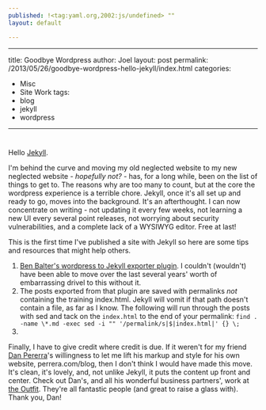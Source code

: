 ```yaml
---
published: !<tag:yaml.org,2002:js/undefined> ""
layout: default

---
```


---
title: Goodbye Wordpress
author: Joel
layout: post
permalink: /2013/05/26/goodbye-wordpress-hello-jekyll/index.html
categories:
  - Misc
  - Site Work
tags:
  - blog
  - jekyll
  - wordpress
---
#

Hello [Jekyll](http://jekyllrb.com/).

I'm behind the curve and moving my old neglected website to my new neglected website - *hopefully not?* - has, for a long while, been on the list of things to get to. The reasons why are too many to count, but at the core the wordpress experience is a terrible chore. Jekyll, once it's all set up and ready to go, moves into the background. It's an afterthought. I can now concentrate on writing - not updating it every few weeks, not learning a new UI every several point releases, not worrying about security vulnerabilities, and a complete lack of a WYSIWYG editor. Free at last!

This is the first time I've published a site with Jekyll so here are some tips and resources that might help others.

1. [Ben Balter's wordpress to Jekyll exporter plugin](https://github.com/benbalter/wordpress-to-jekyll-exporter). I couldn't (wouldn't) have been able to move over the last several years' worth of embarrassing drivel to this without it.
2. The posts exported from that plugin are saved with permalinks *not* containing the training index.html. Jekyll will vomit if that path doesn't contain a file, as far as I know. The following will run through the posts with sed and tack on the `index.html` to the end of your permalink: `find . -name \*.md -exec sed -i "" '/permalink/s|$|index.html|' {} \;`
3. 


Finally, I have to give credit where credit is due. If it weren't for my friend [Dan Pererra](https://twitter.com/dperrera)'s willingness to let me lift his markup and style for his own website, perrera.com/blog, then I don't think I would have made this move. It's clean, it's lovely, and, not unlike Jekyll, it puts the content up front and center. Check out Dan's, and all his wonderful business partners', work at [the Outfit](http://fromtheoutfit.com/). They're all fantastic people (and great to raise a glass with). Thank you, Dan!
